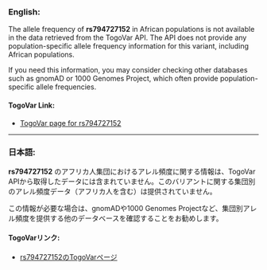 ### English:
The allele frequency of **rs794727152** in African populations is not available in the data retrieved from the TogoVar API. The API does not provide any population-specific allele frequency information for this variant, including African populations.

If you need this information, you may consider checking other databases such as gnomAD or 1000 Genomes Project, which often provide population-specific allele frequencies.

#### TogoVar Link:
- [TogoVar page for rs794727152](https://togovar.org/variant/rs794727152)

---

### 日本語:
**rs794727152** のアフリカ人集団におけるアレル頻度に関する情報は、TogoVar APIから取得したデータには含まれていません。このバリアントに関する集団別のアレル頻度データ（アフリカ人を含む）は提供されていません。

この情報が必要な場合は、gnomADや1000 Genomes Projectなど、集団別アレル頻度を提供する他のデータベースを確認することをお勧めします。

#### TogoVarリンク:
- [rs794727152のTogoVarページ](https://togovar.org/variant/rs794727152)